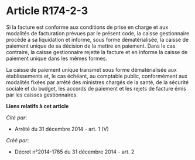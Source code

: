 # Article R174-2-3

Si la facture est conforme aux conditions de prise en charge et aux modalités de facturation prévues par le présent code, la
caisse gestionnaire procède à sa liquidation et informe, sous forme dématérialisée, la caisse de paiement unique de sa
décision de la mettre en paiement. Dans le cas contraire, la caisse gestionnaire rejette la facture et en informe la caisse
de paiement unique dans les mêmes formes. 

La caisse de paiement unique transmet sous forme dématérialisée aux établissements et, le cas échéant, au comptable public,
conformément aux modalités fixées par arrêté des ministres chargés de la santé, de la sécurité sociale et du budget, les
accords de paiement et les rejets de facture émis par les caisses gestionnaires.

**Liens relatifs à cet article**

_Cité par_:

  - Arrêté du 31 décembre 2014 - art. 1 (V)

_Créé par_:

  - Décret n°2014-1765 du 31 décembre 2014 - art. 2
